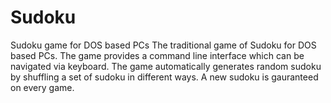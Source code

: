 # Sudoku
Sudoku game for DOS based PCs
The traditional game of Sudoku for DOS based PCs.  The game provides a  command line interface which can be navigated via keyboard.
The game automatically generates random sudoku by shuffling a set of sudoku in different ways. A new sudoku is gauranteed on every game.
